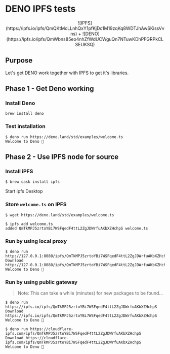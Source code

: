 # DENO IPFS tests

<center>
![IPFS](https://ipfs.io/ipfs/QmQKtMcLLnhQxY1pfKjDc1M19zqKq8WDTJhAwSKissVvns) + ![DENO](https://ipfs.io/ipfs/QmWbns85eo4nhZfWdUCWguQn7NTuwKDhPFGRPkCLSEUKSQ)
</center>

## Purpose

Let's get DENO work together with IPFS to get it's libraries.

## Phase 1 - Get Deno working

### Install Deno
```
brew install deno
```

### Test installation
```
$ deno run https://deno.land/std/examples/welcome.ts
Welcome to Deno 🦕
```

## Phase 2 - Use IPFS node for source

### Install iPFS
```
$ brew cask install ipfs
```

Start ipfs Desktop

### Store `welcome.ts` on IPFS

```
$ wget https://deno.land/std/examples/welcome.ts
```

```
$ ipfs add welcome.ts
added QmTkMPJ5zrtoYBi7WSFqedF4ttL2ZgJDWrfuAKbXZHchpS welcome.ts
```

### Run by using local proxy
```
$ deno run http://127.0.0.1:8080/ipfs/QmTkMPJ5zrtoYBi7WSFqedF4ttL2ZgJDWrfuAKbXZHchpS
Download http://127.0.0.1:8080/ipfs/QmTkMPJ5zrtoYBi7WSFqedF4ttL2ZgJDWrfuAKbXZHchpS
Welcome to Deno 🦕
```

### Run by using public gateway

> Note: This can take a while (minutes) for new packages to be found...

```
$ deno run https://ipfs.io/ipfs/QmTkMPJ5zrtoYBi7WSFqedF4ttL2ZgJDWrfuAKbXZHchpS
Download https://ipfs.io/ipfs/QmTkMPJ5zrtoYBi7WSFqedF4ttL2ZgJDWrfuAKbXZHchpS
Welcome to Deno 🦕
```

```
$ deno run https://cloudflare-ipfs.com/ipfs/QmTkMPJ5zrtoYBi7WSFqedF4ttL2ZgJDWrfuAKbXZHchpS 
Download https://cloudflare-ipfs.com/ipfs/QmTkMPJ5zrtoYBi7WSFqedF4ttL2ZgJDWrfuAKbXZHchpS
Welcome to Deno 🦕
```
